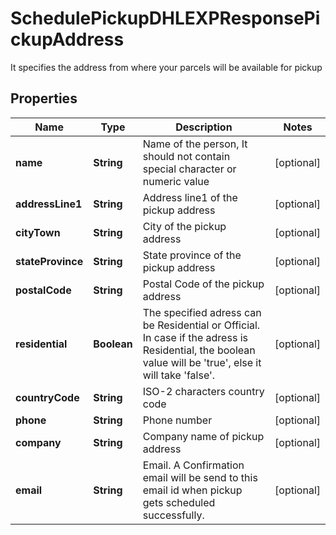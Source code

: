 

# SchedulePickupDHLEXPResponsePickupAddress

It specifies the address from where your parcels will be available for pickup

## Properties

| Name | Type | Description | Notes |
|------------ | ------------- | ------------- | -------------|
|**name** | **String** | Name of the person, It should not contain special character or numeric value |  [optional] |
|**addressLine1** | **String** | Address line1 of the pickup address |  [optional] |
|**cityTown** | **String** | City of the pickup address |  [optional] |
|**stateProvince** | **String** | State province of the pickup address |  [optional] |
|**postalCode** | **String** | Postal Code of the pickup address |  [optional] |
|**residential** | **Boolean** | The specified adress can be Residential or Official. In case if the adress is Residential, the boolean value will be &#39;true&#39;, else it will take &#39;false&#39;. |  [optional] |
|**countryCode** | **String** | ISO-2 characters country code |  [optional] |
|**phone** | **String** | Phone number |  [optional] |
|**company** | **String** | Company name of pickup address |  [optional] |
|**email** | **String** | Email. A Confirmation email will be send to this email id when pickup gets scheduled successfully. |  [optional] |



